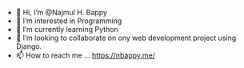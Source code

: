 - 👋 Hi, I’m @Najmul H. Bappy
- 👀 I’m interested in Programming
- 🌱 I’m currently learning Python
- 💞️ I’m looking to collaborate on ony web development project using Django.
- 📫 How to reach me ... https://nbappy.me/

<!---
Bappy4u/Bappy4u is a ✨ special ✨ repository because its `README.md` (this file) appears on your GitHub profile.
You can click the Preview link to take a look at your changes.
--->
